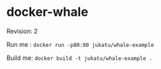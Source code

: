 # docker-whale

Revision: 2

Run me : `docker run -p80:80 jukatu/whale-example`

Build me: `docker build -t jukatu/whale-example .`
